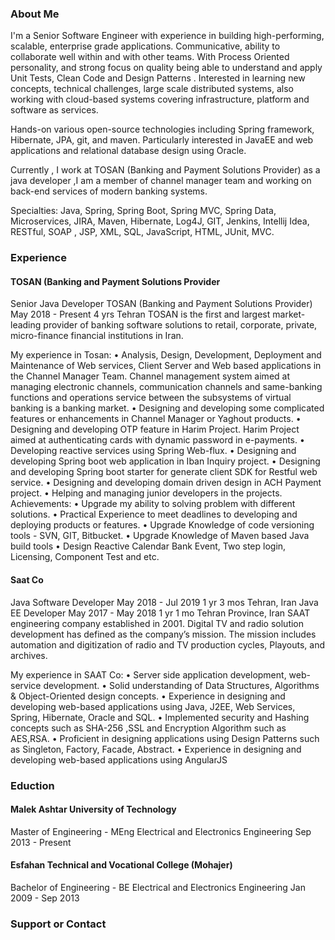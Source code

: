 ### About Me

I'm a Senior Software Engineer with experience in building high-performing, scalable, enterprise grade applications.
Communicative, ability to collaborate well within and with other teams. 
With Process Oriented personality, and strong focus on quality being able to understand and apply Unit Tests, Clean Code and Design Patterns .
Interested in learning new concepts, technical challenges, large scale distributed systems, also working with cloud-based systems covering infrastructure, platform and software as services.

Hands-on various open-source technologies including Spring framework, Hibernate, JPA, git, and maven.
Particularly interested in JavaEE and web applications and relational database design using Oracle.

Currently , I work at TOSAN (Banking and Payment Solutions Provider) as a java developer ,I am a member of channel manager team and working on back-end services of modern banking systems.

Specialties: Java, Spring, Spring Boot, Spring MVC, Spring Data, Microservices, JIRA, Maven, Hibernate, Log4J, GIT, Jenkins, Intellij Idea, RESTful, SOAP , JSP, XML, SQL, JavaScript, HTML, JUnit, MVC.

### Experience

#### TOSAN (Banking and Payment Solutions Provider 
Senior Java Developer
TOSAN (Banking and Payment Solutions Provider)
May 2018 - Present  4 yrs
Tehran
TOSAN is the first and largest market-leading provider of banking software solutions to retail, corporate, private, micro-finance financial institutions in Iran.

My experience in Tosan:
• Analysis, Design, Development, Deployment and Maintenance of Web services, Client Server and Web based applications in the Channel Manager Team.
Channel management system aimed at managing electronic channels, communication channels and same-banking functions and operations service between the subsystems of virtual banking is a banking market.
• Designing and developing some complicated features or enhancements in Channel Manager or Yaghout products.
• Designing and developing OTP feature in Harim Project. Harim Project aimed at authenticating cards with dynamic password in e-payments.
• Developing reactive services using Spring Web-flux.
• Designing and developing Spring boot web application in Iban Inquiry project.
• Designing and developing Spring boot starter for generate client SDK for Restful web service.
• Designing and developing domain driven design in ACH Payment project.
• Helping and managing junior developers in the projects.
Achievements:
• Upgrade my ability to solving problem with different solutions.
• Practical Experience to meet deadlines to developing and deploying products or features.
• Upgrade Knowledge of code versioning tools - SVN, GIT, Bitbucket.
• Upgrade Knowledge of Maven based Java build tools
• Design Reactive Calendar Bank Event, Two step login, Licensing, Component Test and etc.

#### Saat Co
Java Software Developer
May 2018 - Jul 2019  1 yr 3 mos
Tehran, Iran
Java EE Developer
May 2017 - May 2018  1 yr 1 mo
Tehran Province, Iran
SAAT engineering company established in 2001. Digital TV and radio solution development has defined as the company’s mission. The mission includes automation and digitization of radio and TV production cycles, Playouts, and archives.

My experience in SAAT Co:
• Server side application development, web-service development.
• Solid understanding of Data Structures, Algorithms & Object-Oriented design concepts.
• Experience in designing and developing web-based applications using Java, J2EE, Web Services, Spring, Hibernate, Oracle and SQL.
• Implemented security and Hashing concepts such as SHA-256 ,SSL and Encryption Algorithm such as AES,RSA.
• Proficient in designing applications using Design Patterns such as Singleton, Factory, Facade, Abstract.
• Experience in designing and developing web-based applications using AngularJS

### Eduction
#### Malek Ashtar University of Technology
Master of Engineering - MEng  Electrical and Electronics Engineering
Sep 2013 - Present

#### Esfahan Technical and Vocational College (Mohajer)
Bachelor of Engineering - BE  Electrical and Electronics Engineering
Jan 2009 - Sep 2013

### Support or Contact
